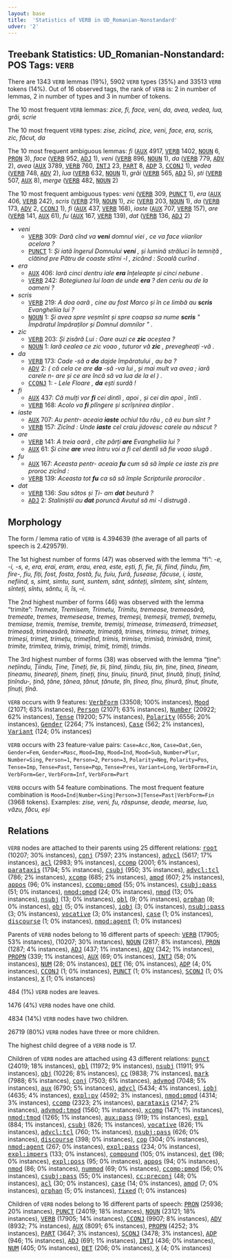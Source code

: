 ```yaml
---
layout: base
title:  'Statistics of VERB in UD_Romanian-Nonstandard'
udver: '2'
---
```


## Treebank Statistics: UD_Romanian-Nonstandard: POS Tags: `VERB`

There are 1343 `VERB` lemmas (19%), 5902 `VERB` types (35%) and 33513 `VERB` tokens (14%).
Out of 16 observed tags, the rank of `VERB` is: 2 in number of lemmas, 2 in number of types and 3 in number of tokens.

The 10 most frequent `VERB` lemmas: <em>zice, fi, face, veni, da, avea, vedea, lua, grăi, scrie</em>

The 10 most frequent `VERB` types:  <em>zise, zicînd, zice, veni, face, era, scris, zic, făcut, da</em>

The 10 most frequent ambiguous lemmas: <em>fi</em> (<tt><a href="ro_nonstandard-pos-AUX.html">AUX</a></tt> 4917, <tt><a href="ro_nonstandard-pos-VERB.html">VERB</a></tt> 1402, <tt><a href="ro_nonstandard-pos-NOUN.html">NOUN</a></tt> 6, <tt><a href="ro_nonstandard-pos-PRON.html">PRON</a></tt> 3), <em>face</em> (<tt><a href="ro_nonstandard-pos-VERB.html">VERB</a></tt> 952, <tt><a href="ro_nonstandard-pos-ADJ.html">ADJ</a></tt> 1), <em>veni</em> (<tt><a href="ro_nonstandard-pos-VERB.html">VERB</a></tt> 896, <tt><a href="ro_nonstandard-pos-NOUN.html">NOUN</a></tt> 1), <em>da</em> (<tt><a href="ro_nonstandard-pos-VERB.html">VERB</a></tt> 779, <tt><a href="ro_nonstandard-pos-ADV.html">ADV</a></tt> 2), <em>avea</em> (<tt><a href="ro_nonstandard-pos-AUX.html">AUX</a></tt> 3789, <tt><a href="ro_nonstandard-pos-VERB.html">VERB</a></tt> 760, <tt><a href="ro_nonstandard-pos-INTJ.html">INTJ</a></tt> 23, <tt><a href="ro_nonstandard-pos-PART.html">PART</a></tt> 8, <tt><a href="ro_nonstandard-pos-ADP.html">ADP</a></tt> 3, <tt><a href="ro_nonstandard-pos-CCONJ.html">CCONJ</a></tt> 1), <em>vedea</em> (<tt><a href="ro_nonstandard-pos-VERB.html">VERB</a></tt> 748, <tt><a href="ro_nonstandard-pos-ADV.html">ADV</a></tt> 2), <em>lua</em> (<tt><a href="ro_nonstandard-pos-VERB.html">VERB</a></tt> 632, <tt><a href="ro_nonstandard-pos-NOUN.html">NOUN</a></tt> 1), <em>grăi</em> (<tt><a href="ro_nonstandard-pos-VERB.html">VERB</a></tt> 565, <tt><a href="ro_nonstandard-pos-ADJ.html">ADJ</a></tt> 5), <em>ști</em> (<tt><a href="ro_nonstandard-pos-VERB.html">VERB</a></tt> 507, <tt><a href="ro_nonstandard-pos-AUX.html">AUX</a></tt> 8), <em>merge</em> (<tt><a href="ro_nonstandard-pos-VERB.html">VERB</a></tt> 482, <tt><a href="ro_nonstandard-pos-NOUN.html">NOUN</a></tt> 2)

The 10 most frequent ambiguous types:  <em>veni</em> (<tt><a href="ro_nonstandard-pos-VERB.html">VERB</a></tt> 309, <tt><a href="ro_nonstandard-pos-PUNCT.html">PUNCT</a></tt> 1), <em>era</em> (<tt><a href="ro_nonstandard-pos-AUX.html">AUX</a></tt> 406, <tt><a href="ro_nonstandard-pos-VERB.html">VERB</a></tt> 242), <em>scris</em> (<tt><a href="ro_nonstandard-pos-VERB.html">VERB</a></tt> 219, <tt><a href="ro_nonstandard-pos-NOUN.html">NOUN</a></tt> 1), <em>zic</em> (<tt><a href="ro_nonstandard-pos-VERB.html">VERB</a></tt> 203, <tt><a href="ro_nonstandard-pos-NOUN.html">NOUN</a></tt> 1), <em>da</em> (<tt><a href="ro_nonstandard-pos-VERB.html">VERB</a></tt> 173, <tt><a href="ro_nonstandard-pos-ADV.html">ADV</a></tt> 2, <tt><a href="ro_nonstandard-pos-CCONJ.html">CCONJ</a></tt> 1), <em>fi</em> (<tt><a href="ro_nonstandard-pos-AUX.html">AUX</a></tt> 437, <tt><a href="ro_nonstandard-pos-VERB.html">VERB</a></tt> 168), <em>iaste</em> (<tt><a href="ro_nonstandard-pos-AUX.html">AUX</a></tt> 707, <tt><a href="ro_nonstandard-pos-VERB.html">VERB</a></tt> 157), <em>are</em> (<tt><a href="ro_nonstandard-pos-VERB.html">VERB</a></tt> 141, <tt><a href="ro_nonstandard-pos-AUX.html">AUX</a></tt> 61), <em>fu</em> (<tt><a href="ro_nonstandard-pos-AUX.html">AUX</a></tt> 167, <tt><a href="ro_nonstandard-pos-VERB.html">VERB</a></tt> 139), <em>dat</em> (<tt><a href="ro_nonstandard-pos-VERB.html">VERB</a></tt> 136, <tt><a href="ro_nonstandard-pos-ADJ.html">ADJ</a></tt> 2)


* <em>veni</em>
  * <tt><a href="ro_nonstandard-pos-VERB.html">VERB</a></tt> 309: <em>Dară cînd va <b>veni</b> domnul viei , ce va face viiarilor acelora ?</em>
  * <tt><a href="ro_nonstandard-pos-PUNCT.html">PUNCT</a></tt> 1: <em>Și iată îngerul Domnului <b>veni</b> , și lumină străluci în temniță , clătind pre Pătru de coaste stîrni -l , zicănd : Scoală curînd .</em>
* <em>era</em>
  * <tt><a href="ro_nonstandard-pos-AUX.html">AUX</a></tt> 406: <em>Iară cinci dentru iale <b>era</b> înțeleapte și cinci nebune .</em>
  * <tt><a href="ro_nonstandard-pos-VERB.html">VERB</a></tt> 242: <em>Botegiunea lui Ioan de unde <b>era</b> ? den ceriu au de la oameni ?</em>
* <em>scris</em>
  * <tt><a href="ro_nonstandard-pos-VERB.html">VERB</a></tt> 219: <em>A doa oară , cine au fost Marco și în ce limbă au <b>scris</b> Evangheliia lui ?</em>
  * <tt><a href="ro_nonstandard-pos-NOUN.html">NOUN</a></tt> 1: <em>Şi avea spre veșmînt și spre coapsa sa nume <b>scris</b> " Împăratul împăraților și Domnul domnilor " .</em>
* <em>zic</em>
  * <tt><a href="ro_nonstandard-pos-VERB.html">VERB</a></tt> 203: <em>Și zisără Lui : Oare auzi ce <b>zic</b> aceștea ?</em>
  * <tt><a href="ro_nonstandard-pos-NOUN.html">NOUN</a></tt> 1: <em>Iară cealea ce zic voao , tuturor vă <b>zic</b> , prevegheați -vă .</em>
* <em>da</em>
  * <tt><a href="ro_nonstandard-pos-VERB.html">VERB</a></tt> 173: <em>Cade -să a <b>da</b> dajde împăratului , au ba ?</em>
  * <tt><a href="ro_nonstandard-pos-ADV.html">ADV</a></tt> 2: <em>( că cela ce are <b>da</b> -să -va lui , și mai mult va avea ; iară carele n- are și ce are încă să va lua de la el ) .</em>
  * <tt><a href="ro_nonstandard-pos-CCONJ.html">CCONJ</a></tt> 1: <em>- Lele Floare , <b>da</b> ești surdă !</em>
* <em>fi</em>
  * <tt><a href="ro_nonstandard-pos-AUX.html">AUX</a></tt> 437: <em>Că mulți vor <b>fi</b> cei dintîi , apoi , și cei din apoi , întîi .</em>
  * <tt><a href="ro_nonstandard-pos-VERB.html">VERB</a></tt> 168: <em>Acolo va <b>fi</b> plîngere și scrîșnirea dinților .</em>
* <em>iaste</em>
  * <tt><a href="ro_nonstandard-pos-AUX.html">AUX</a></tt> 707: <em>Au pentr- aceaia <b>iaste</b> ochiul tău rău , că eu bun sînt ?</em>
  * <tt><a href="ro_nonstandard-pos-VERB.html">VERB</a></tt> 157: <em>Zicînd : Unde <b>iaste</b> cel craiu jidovesc carele au născut ?</em>
* <em>are</em>
  * <tt><a href="ro_nonstandard-pos-VERB.html">VERB</a></tt> 141: <em>A treia oară , cîte părți <b>are</b> Evangheliia lui ?</em>
  * <tt><a href="ro_nonstandard-pos-AUX.html">AUX</a></tt> 61: <em>Și cine <b>are</b> vrea întru voi a fi cel dentîi să fie voao slugă .</em>
* <em>fu</em>
  * <tt><a href="ro_nonstandard-pos-AUX.html">AUX</a></tt> 167: <em>Aceasta pentr- aceaia <b>fu</b> cum să să împle ce iaste zis pre proroc zicînd :</em>
  * <tt><a href="ro_nonstandard-pos-VERB.html">VERB</a></tt> 139: <em>Aceasta tot <b>fu</b> ca să să împle Scripturile prorocilor .</em>
* <em>dat</em>
  * <tt><a href="ro_nonstandard-pos-VERB.html">VERB</a></tt> 136: <em>Sau sătos și Ți- am <b>dat</b> beutură ?</em>
  * <tt><a href="ro_nonstandard-pos-ADJ.html">ADJ</a></tt> 2: <em>Staliniștii au <b>dat</b> poruncă Avutul să mi -l distrugă .</em>

## Morphology

The form / lemma ratio of `VERB` is 4.394639 (the average of all parts of speech is 2.429579).

The 1st highest number of forms (47) was observed with the lemma “fi”: <em>-e, -i, -s, e, era, erai, eram, erau, erea, este, ești, fi, fie, fii, fiind, fiindu, fim, fire-, fiu, fiți, fost, fosta, fostă, fu, fuiu, fură, fusease, făcuse, i, iaste, nefiind, s, simt, simtu, sunt, suntem, sânt, sânteți, sîmtem, sînt, sîntem, sînteți, sîntu, săntu, îi, îs, –i</em>.

The 2nd highest number of forms (46) was observed with the lemma “trimite”: <em>Tremete, Tremisem, Trimetu, Trimitu, tremease, tremeasără, tremeate, tremes, tremesease, tremeș, tremeși, tremeșii, tremeți, tremețu, tremiase, tremis, tremise, tremite, tremiși, trimease, trimeaseră, trimeaset, trimeasă, trimeasără, trimeate, trimeață, trimes, trimesu, trimet, trimeș, trimeși, trimeț, trimețu, trimețînd, trimis, trimise, trimisă, trimisără, trimit, trimite, trimitea, trimiș, trimiși, trimiț, trimiți, trimăs</em>.

The 3rd highest number of forms (38) was observed with the lemma “ține”: <em>nețiindu, Ţiindu, Ţine, Ţineți, ție, ții, țiind, țiindu, țiiu, țin, ține, ținea, țineam, țineamu, țineareți, ținem, țineți, ținu, ținuiu, ținură, ținut, ținută, ținuți, ținînd, ținîndu-, țină, țâne, țânea, țânut, țânute, țîn, țînea, țînu, țînură, țînut, țînute, țînuți, țînă</em>.

`VERB` occurs with 9 features: <tt><a href="ro_nonstandard-feat-VerbForm.html">VerbForm</a></tt> (33508; 100% instances), <tt><a href="ro_nonstandard-feat-Mood.html">Mood</a></tt> (21071; 63% instances), <tt><a href="ro_nonstandard-feat-Person.html">Person</a></tt> (21071; 63% instances), <tt><a href="ro_nonstandard-feat-Number.html">Number</a></tt> (20922; 62% instances), <tt><a href="ro_nonstandard-feat-Tense.html">Tense</a></tt> (19200; 57% instances), <tt><a href="ro_nonstandard-feat-Polarity.html">Polarity</a></tt> (6556; 20% instances), <tt><a href="ro_nonstandard-feat-Gender.html">Gender</a></tt> (2264; 7% instances), <tt><a href="ro_nonstandard-feat-Case.html">Case</a></tt> (562; 2% instances), <tt><a href="ro_nonstandard-feat-Variant.html">Variant</a></tt> (124; 0% instances)

`VERB` occurs with 23 feature-value pairs: `Case=Acc,Nom`, `Case=Dat,Gen`, `Gender=Fem`, `Gender=Masc`, `Mood=Imp`, `Mood=Ind`, `Mood=Sub`, `Number=Plur`, `Number=Sing`, `Person=1`, `Person=2`, `Person=3`, `Polarity=Neg`, `Polarity=Pos`, `Tense=Imp`, `Tense=Past`, `Tense=Pqp`, `Tense=Pres`, `Variant=Long`, `VerbForm=Fin`, `VerbForm=Ger`, `VerbForm=Inf`, `VerbForm=Part`

`VERB` occurs with 54 feature combinations.
The most frequent feature combination is `Mood=Ind|Number=Sing|Person=3|Tense=Past|VerbForm=Fin` (3968 tokens).
Examples: <em>zise, veni, fu, răspunse, deade, mearse, luo, văzu, făcu, eși</em>


## Relations

`VERB` nodes are attached to their parents using 25 different relations: <tt><a href="ro_nonstandard-dep-root.html">root</a></tt> (10207; 30% instances), <tt><a href="ro_nonstandard-dep-conj.html">conj</a></tt> (7597; 23% instances), <tt><a href="ro_nonstandard-dep-advcl.html">advcl</a></tt> (5617; 17% instances), <tt><a href="ro_nonstandard-dep-acl.html">acl</a></tt> (2983; 9% instances), <tt><a href="ro_nonstandard-dep-ccomp.html">ccomp</a></tt> (2001; 6% instances), <tt><a href="ro_nonstandard-dep-parataxis.html">parataxis</a></tt> (1794; 5% instances), <tt><a href="ro_nonstandard-dep-csubj.html">csubj</a></tt> (950; 3% instances), <tt><a href="ro_nonstandard-dep-advcl-tcl.html">advcl:tcl</a></tt> (786; 2% instances), <tt><a href="ro_nonstandard-dep-xcomp.html">xcomp</a></tt> (685; 2% instances), <tt><a href="ro_nonstandard-dep-amod.html">amod</a></tt> (607; 2% instances), <tt><a href="ro_nonstandard-dep-appos.html">appos</a></tt> (96; 0% instances), <tt><a href="ro_nonstandard-dep-ccomp-pmod.html">ccomp:pmod</a></tt> (55; 0% instances), <tt><a href="ro_nonstandard-dep-csubj-pass.html">csubj:pass</a></tt> (51; 0% instances), <tt><a href="ro_nonstandard-dep-nmod-pmod.html">nmod:pmod</a></tt> (24; 0% instances), <tt><a href="ro_nonstandard-dep-nmod.html">nmod</a></tt> (13; 0% instances), <tt><a href="ro_nonstandard-dep-nsubj.html">nsubj</a></tt> (13; 0% instances), <tt><a href="ro_nonstandard-dep-obl.html">obl</a></tt> (9; 0% instances), <tt><a href="ro_nonstandard-dep-orphan.html">orphan</a></tt> (8; 0% instances), <tt><a href="ro_nonstandard-dep-obj.html">obj</a></tt> (5; 0% instances), <tt><a href="ro_nonstandard-dep-iobj.html">iobj</a></tt> (3; 0% instances), <tt><a href="ro_nonstandard-dep-nsubj-pass.html">nsubj:pass</a></tt> (3; 0% instances), <tt><a href="ro_nonstandard-dep-vocative.html">vocative</a></tt> (3; 0% instances), <tt><a href="ro_nonstandard-dep-case.html">case</a></tt> (1; 0% instances), <tt><a href="ro_nonstandard-dep-discourse.html">discourse</a></tt> (1; 0% instances), <tt><a href="ro_nonstandard-dep-nmod-agent.html">nmod:agent</a></tt> (1; 0% instances)

Parents of `VERB` nodes belong to 16 different parts of speech: <tt><a href="ro_nonstandard-pos-VERB.html">VERB</a></tt> (17905; 53% instances),  (10207; 30% instances), <tt><a href="ro_nonstandard-pos-NOUN.html">NOUN</a></tt> (2817; 8% instances), <tt><a href="ro_nonstandard-pos-PRON.html">PRON</a></tt> (1287; 4% instances), <tt><a href="ro_nonstandard-pos-ADJ.html">ADJ</a></tt> (437; 1% instances), <tt><a href="ro_nonstandard-pos-ADV.html">ADV</a></tt> (342; 1% instances), <tt><a href="ro_nonstandard-pos-PROPN.html">PROPN</a></tt> (339; 1% instances), <tt><a href="ro_nonstandard-pos-AUX.html">AUX</a></tt> (69; 0% instances), <tt><a href="ro_nonstandard-pos-INTJ.html">INTJ</a></tt> (58; 0% instances), <tt><a href="ro_nonstandard-pos-NUM.html">NUM</a></tt> (28; 0% instances), <tt><a href="ro_nonstandard-pos-DET.html">DET</a></tt> (16; 0% instances), <tt><a href="ro_nonstandard-pos-ADP.html">ADP</a></tt> (4; 0% instances), <tt><a href="ro_nonstandard-pos-CCONJ.html">CCONJ</a></tt> (1; 0% instances), <tt><a href="ro_nonstandard-pos-PUNCT.html">PUNCT</a></tt> (1; 0% instances), <tt><a href="ro_nonstandard-pos-SCONJ.html">SCONJ</a></tt> (1; 0% instances), <tt><a href="ro_nonstandard-pos-X.html">X</a></tt> (1; 0% instances)

484 (1%) `VERB` nodes are leaves.

1476 (4%) `VERB` nodes have one child.

4834 (14%) `VERB` nodes have two children.

26719 (80%) `VERB` nodes have three or more children.

The highest child degree of a `VERB` node is 17.

Children of `VERB` nodes are attached using 43 different relations: <tt><a href="ro_nonstandard-dep-punct.html">punct</a></tt> (24019; 18% instances), <tt><a href="ro_nonstandard-dep-obl.html">obl</a></tt> (11972; 9% instances), <tt><a href="ro_nonstandard-dep-nsubj.html">nsubj</a></tt> (11911; 9% instances), <tt><a href="ro_nonstandard-dep-obj.html">obj</a></tt> (10226; 8% instances), <tt><a href="ro_nonstandard-dep-cc.html">cc</a></tt> (9838; 7% instances), <tt><a href="ro_nonstandard-dep-mark.html">mark</a></tt> (7988; 6% instances), <tt><a href="ro_nonstandard-dep-conj.html">conj</a></tt> (7503; 6% instances), <tt><a href="ro_nonstandard-dep-advmod.html">advmod</a></tt> (7048; 5% instances), <tt><a href="ro_nonstandard-dep-aux.html">aux</a></tt> (6790; 5% instances), <tt><a href="ro_nonstandard-dep-advcl.html">advcl</a></tt> (5434; 4% instances), <tt><a href="ro_nonstandard-dep-iobj.html">iobj</a></tt> (4635; 4% instances), <tt><a href="ro_nonstandard-dep-expl-pv.html">expl:pv</a></tt> (4592; 3% instances), <tt><a href="ro_nonstandard-dep-nmod-pmod.html">nmod:pmod</a></tt> (4314; 3% instances), <tt><a href="ro_nonstandard-dep-ccomp.html">ccomp</a></tt> (2323; 2% instances), <tt><a href="ro_nonstandard-dep-parataxis.html">parataxis</a></tt> (2147; 2% instances), <tt><a href="ro_nonstandard-dep-advmod-tmod.html">advmod:tmod</a></tt> (1560; 1% instances), <tt><a href="ro_nonstandard-dep-xcomp.html">xcomp</a></tt> (1471; 1% instances), <tt><a href="ro_nonstandard-dep-nmod-tmod.html">nmod:tmod</a></tt> (1265; 1% instances), <tt><a href="ro_nonstandard-dep-aux-pass.html">aux:pass</a></tt> (919; 1% instances), <tt><a href="ro_nonstandard-dep-expl.html">expl</a></tt> (884; 1% instances), <tt><a href="ro_nonstandard-dep-csubj.html">csubj</a></tt> (826; 1% instances), <tt><a href="ro_nonstandard-dep-vocative.html">vocative</a></tt> (826; 1% instances), <tt><a href="ro_nonstandard-dep-advcl-tcl.html">advcl:tcl</a></tt> (760; 1% instances), <tt><a href="ro_nonstandard-dep-nsubj-pass.html">nsubj:pass</a></tt> (626; 0% instances), <tt><a href="ro_nonstandard-dep-discourse.html">discourse</a></tt> (398; 0% instances), <tt><a href="ro_nonstandard-dep-cop.html">cop</a></tt> (304; 0% instances), <tt><a href="ro_nonstandard-dep-nmod-agent.html">nmod:agent</a></tt> (267; 0% instances), <tt><a href="ro_nonstandard-dep-expl-pass.html">expl:pass</a></tt> (234; 0% instances), <tt><a href="ro_nonstandard-dep-expl-impers.html">expl:impers</a></tt> (133; 0% instances), <tt><a href="ro_nonstandard-dep-compound.html">compound</a></tt> (105; 0% instances), <tt><a href="ro_nonstandard-dep-det.html">det</a></tt> (98; 0% instances), <tt><a href="ro_nonstandard-dep-expl-poss.html">expl:poss</a></tt> (95; 0% instances), <tt><a href="ro_nonstandard-dep-appos.html">appos</a></tt> (94; 0% instances), <tt><a href="ro_nonstandard-dep-nmod.html">nmod</a></tt> (86; 0% instances), <tt><a href="ro_nonstandard-dep-nummod.html">nummod</a></tt> (69; 0% instances), <tt><a href="ro_nonstandard-dep-ccomp-pmod.html">ccomp:pmod</a></tt> (56; 0% instances), <tt><a href="ro_nonstandard-dep-csubj-pass.html">csubj:pass</a></tt> (55; 0% instances), <tt><a href="ro_nonstandard-dep-cc-preconj.html">cc:preconj</a></tt> (48; 0% instances), <tt><a href="ro_nonstandard-dep-acl.html">acl</a></tt> (30; 0% instances), <tt><a href="ro_nonstandard-dep-case.html">case</a></tt> (14; 0% instances), <tt><a href="ro_nonstandard-dep-amod.html">amod</a></tt> (7; 0% instances), <tt><a href="ro_nonstandard-dep-orphan.html">orphan</a></tt> (5; 0% instances), <tt><a href="ro_nonstandard-dep-fixed.html">fixed</a></tt> (1; 0% instances)

Children of `VERB` nodes belong to 16 different parts of speech: <tt><a href="ro_nonstandard-pos-PRON.html">PRON</a></tt> (25936; 20% instances), <tt><a href="ro_nonstandard-pos-PUNCT.html">PUNCT</a></tt> (24019; 18% instances), <tt><a href="ro_nonstandard-pos-NOUN.html">NOUN</a></tt> (23121; 18% instances), <tt><a href="ro_nonstandard-pos-VERB.html">VERB</a></tt> (17905; 14% instances), <tt><a href="ro_nonstandard-pos-CCONJ.html">CCONJ</a></tt> (9907; 8% instances), <tt><a href="ro_nonstandard-pos-ADV.html">ADV</a></tt> (8932; 7% instances), <tt><a href="ro_nonstandard-pos-AUX.html">AUX</a></tt> (8091; 6% instances), <tt><a href="ro_nonstandard-pos-PROPN.html">PROPN</a></tt> (4252; 3% instances), <tt><a href="ro_nonstandard-pos-PART.html">PART</a></tt> (3647; 3% instances), <tt><a href="ro_nonstandard-pos-SCONJ.html">SCONJ</a></tt> (3478; 3% instances), <tt><a href="ro_nonstandard-pos-ADP.html">ADP</a></tt> (946; 1% instances), <tt><a href="ro_nonstandard-pos-ADJ.html">ADJ</a></tt> (691; 1% instances), <tt><a href="ro_nonstandard-pos-INTJ.html">INTJ</a></tt> (436; 0% instances), <tt><a href="ro_nonstandard-pos-NUM.html">NUM</a></tt> (405; 0% instances), <tt><a href="ro_nonstandard-pos-DET.html">DET</a></tt> (206; 0% instances), <tt><a href="ro_nonstandard-pos-X.html">X</a></tt> (4; 0% instances)

